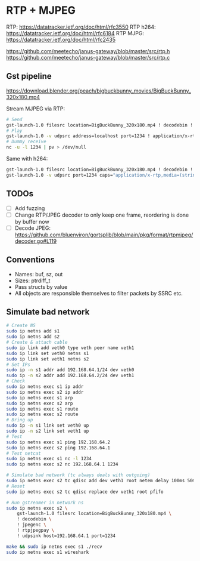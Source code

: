 # RTP + MJPEG

RTP: https://datatracker.ietf.org/doc/html/rfc3550
RTP h264: https://datatracker.ietf.org/doc/html/rfc6184
RTP MJPG: https://datatracker.ietf.org/doc/html/rfc2435

https://github.com/meetecho/janus-gateway/blob/master/src/rtp.h
https://github.com/meetecho/janus-gateway/blob/master/src/rtp.c

## Gst pipeline

https://download.blender.org/peach/bigbuckbunny_movies/BigBuckBunny_320x180.mp4

Stream MJPEG via RTP:

```bash
# Send
gst-launch-1.0 filesrc location=BigBuckBunny_320x180.mp4 ! decodebin ! jpegenc ! rtpjpegpay ! udpsink host=127.0.0.1 port=1234
# Play
gst-launch-1.0 -v udpsrc address=localhost port=1234 ! application/x-rtp,encoding-name=JPEG,payload=26 ! rtpjpegdepay ! jpegdec ! videoconvert ! videoscale ! autovideosink
# Dummy receive
nc -u -l 1234 | pv > /dev/null
```

Same with h264:

```bash
gst-launch-1.0 filesrc location=BigBuckBunny_320x180.mp4 ! decodebin ! videoconvert ! video/x-raw,format=I420 ! x264enc tune=zerolatency bitrate=500 speed-preset=superfast ! rtph264pay ! udpsink host=127.0.0.1 port=1234
gst-launch-1.0 -v udpsrc port=1234 caps="application/x-rtp,media=(string)video,clock-rate=(int)90000,encoding-name=(string)H264,payload=(int)96" ! rtph264depay ! decodebin ! videoconvert ! autovideosink
```

## TODOs

- [ ] Add fuzzing
- [ ] Change RTP/JPEG decoder to only keep one frame, reordering is done by buffer now
- [ ] Decode JPEG: https://github.com/bluenviron/gortsplib/blob/main/pkg/format/rtpmjpeg/decoder.go#L119

## Conventions

- Names: buf, sz, out
- Sizes: ptrdiff_t
- Pass structs by value
- All objects are responsible themselves to filter packets by SSRC etc.

## Simulate bad network

```bash
# Create NS
sudo ip netns add s1
sudo ip netns add s2
# Create & attach cable
sudo ip link add veth0 type veth peer name veth1
sudo ip link set veth0 netns s1
sudo ip link set veth1 netns s2
# Set IPs
sudo ip -n s1 addr add 192.168.64.1/24 dev veth0
sudo ip -n s2 addr add 192.168.64.2/24 dev veth1
# Check
sudo ip netns exec s1 ip addr
sudo ip netns exec s2 ip addr
sudo ip netns exec s1 arp
sudo ip netns exec s2 arp
sudo ip netns exec s1 route
sudo ip netns exec s2 route
# Bring up
sudo ip -n s1 link set veth0 up
sudo ip -n s2 link set veth1 up
# Test
sudo ip netns exec s1 ping 192.168.64.2
sudo ip netns exec s2 ping 192.168.64.1
# Test netcat
sudo ip netns exec s1 nc -l 1234
sudo ip netns exec s2 nc 192.168.64.1 1234

# Simulate bad network (tc always deals with outgoing)
sudo ip netns exec s2 tc qdisc add dev veth1 root netem delay 100ms 50ms 50% loss 10%
# Reset
sudo ip netns exec s2 tc qdisc replace dev veth1 root pfifo

# Run gstreamer in network ns
sudo ip netns exec s2 \
    gst-launch-1.0 filesrc location=BigBuckBunny_320x180.mp4 \
    ! decodebin \
    ! jpegenc \
    ! rtpjpegpay \
    ! udpsink host=192.168.64.1 port=1234

make && sudo ip netns exec s1 ./recv
sudo ip netns exec s1 wireshark
```
